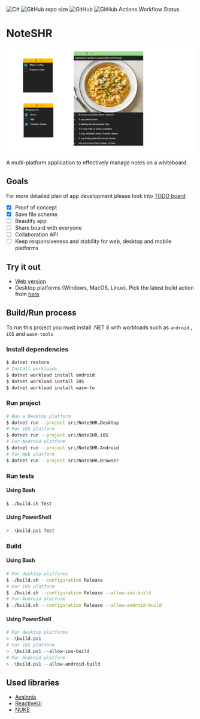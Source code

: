 ![C#](https://img.shields.io/badge/c%23-%23239120.svg?style=for-the-badge&logo=csharp&logoColor=white)
![GitHub repo size](https://img.shields.io/github/repo-size/MRmlik12/note-shr?style=for-the-badge)
![GitHub](https://img.shields.io/github/license/MRmlik12/note-shr?style=for-the-badge)
![GitHub Actions Workflow Status](https://img.shields.io/github/actions/workflow/status/MRmlik12/note-shr/build.yml?style=for-the-badge)

# NoteSHR

<div style="margin-bottom: 0.5rem;">
    <img src="images/preview.png" alt="drawing" style="width:800px;"/>
</div>

A multi-platform application to effectively manage notes on a whiteboard.

## Goals

For more detailed plan of app development please look into [TODO board](https://dolczyk.notion.site/TODO-68c8d6e46fbe4519b3fb762d7469b6e6?pvs=4)

- [x]  Proof of concept
- [x]  Save file scheme
- [ ]  Beautify app
- [ ]  Share board with everyone
- [ ]  Collaboration API
- [ ]  Keep responsiveness and stability for web, desktop and mobile platforms

## Try it out

* [Web version](https://note-shr.dolczyk.rocks)
* Desktop platforms (Windows, MacOS, Linux). Pick the latest build action from [here](https://github.com/MRmlik12/note-shr/actions/workflows/build.yml)

## Build/Run process

To run this project you must install .NET 8 with workloads such as `android` , `iOS` and `wasm-tools`

### Install dependencies

```bash
$ dotnet restore
# Install workloads
$ dotnet workload install android
$ dotnet workload install iOS
$ dotnet workload install wasm-to
```

### Run project

```bash
# Run a Desktop platform 
$ dotnet run --project src/NoteSHR.Desktop
# For iOS platform
$ dotnet run --project src/NoteSHR.iOS
# For Android platform
$ dotnet run --project src/NoteSHR.Android
# For Web platform
$ dotnet run --project src/NoteSHR.Browser
```

### Run tests

#### Using Bash
```bash
$ ./build.sh Test
```

#### Using PowerShell
```powershell
> .\build.ps1 Test
```

### Build

#### Using Bash

```bash
# For desktop platforms
$ ./build.sh --configuration Release
# For iOS platform
$ ./build.sh --configuration Release --allow-ios-build
# For Android platform
$ ./build.sh --configuration Release --allow-android-build
```

#### Using PowerShell

```powershell
# For desktop platforms 
> .\build.ps1 
# For iOS platform
> .\build.ps1 --allow-ios-build
# For Android platform
> .\build.ps1 --allow-android-build
```

## Used libraries

- [Avalonia](https://avaloniaui.net/)
- [ReactiveUI](https://www.reactiveui.net/)
- [NUKE](https://nuke.build/)